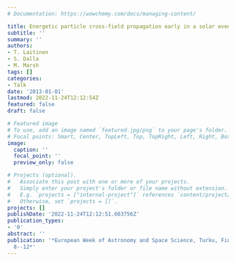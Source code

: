 ```yaml
---
# Documentation: https://wowchemy.com/docs/managing-content/

title: Energetic particle cross-field propagation early in a solar event
subtitle: ''
summary: ''
authors:
- T. Laitinen
- S. Dalla
- M. Marsh
tags: []
categories:
- Talk
date: '2013-01-01'
lastmod: 2022-11-24T12:12:54Z
featured: false
draft: false

# Featured image
# To use, add an image named `featured.jpg/png` to your page's folder.
# Focal points: Smart, Center, TopLeft, Top, TopRight, Left, Right, BottomLeft, Bottom, BottomRight.
image:
  caption: ''
  focal_point: ''
  preview_only: false

# Projects (optional).
#   Associate this post with one or more of your projects.
#   Simply enter your project's folder or file name without extension.
#   E.g. `projects = ["internal-project"]` references `content/project/deep-learning/index.md`.
#   Otherwise, set `projects = []`.
projects: []
publishDate: '2022-11-24T12:12:51.603756Z'
publication_types:
- '0'
abstract: ''
publication: '*European Week of Astronomy and Space Science, Turku, Finland, July
  8--12*'
---
```

